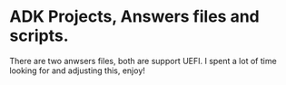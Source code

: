# ADK Projects, Answers files and scripts.

There are two anwsers files, both are support UEFI.
I spent a lot of time looking for and adjusting this, enjoy!
